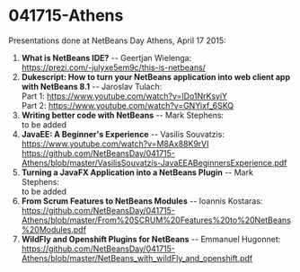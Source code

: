 # 041715-Athens

Presentations done at NetBeans Day Athens, April 17 2015:

<ol>

<li><b>What is NetBeans IDE?</b> -- Geertjan Wielenga:<br/>
<a href="https://prezi.com/-julyxe5em9c/this-is-netbeans/">https://prezi.com/-julyxe5em9c/this-is-netbeans/</a>
</li>
<li><b>Dukescript: How to turn your NetBeans application into web client app with NetBeans 8.1</b> -- Jaroslav Tulach:<br/>
Part 1: <a href="https://www.youtube.com/watch?v=IDo1NrKsyiY">https://www.youtube.com/watch?v=IDo1NrKsyiY</a><br/>
Part 2: <a href="https://www.youtube.com/watch?v=GNYixf_6SKQ">https://www.youtube.com/watch?v=GNYixf_6SKQ</a>
</li>
<li><b>Writing better code with NetBeans</b> -- Mark Stephens:<br/>
to be added
</li>
<li><b>JavaEE: A Beginner's Experience</b> -- Vasilis Souvatzis:<br/>
<a href="https://www.youtube.com/watch?v=M8Ax88K9rVI">https://www.youtube.com/watch?v=M8Ax88K9rVI</a><br/>
<a href="https://github.com/NetBeansDay/041715-Athens/blob/master/VasilisSouvatzis-JavaEEABeginnersExperience.pdf">https://github.com/NetBeansDay/041715-Athens/blob/master/VasilisSouvatzis-JavaEEABeginnersExperience.pdf</a>
</li>
<li><b>Turning a JavaFX Application into a NetBeans Plugin</b> -- Mark Stephens:<br/>
to be added
</li>
<li><b>From Scrum Features to NetBeans Modules</b> -- Ioannis Kostaras:<br/>
<a href="https://github.com/NetBeansDay/041715-Athens/blob/master/From%20SCRUM%20Features%20to%20NetBeans%20Modules.pdf">https://github.com/NetBeansDay/041715-Athens/blob/master/From%20SCRUM%20Features%20to%20NetBeans%20Modules.pdf</a>
</li>
<li><b>WildFly and Openshift Plugins for NetBeans</b> -- Emmanuel Hugonnet:<br/>
<a href="https://github.com/NetBeansDay/041715-Athens/blob/master/NetBeans_with_wildFly_and_openshift.pdf">https://github.com/NetBeansDay/041715-Athens/blob/master/NetBeans_with_wildFly_and_openshift.pdf</a>
</li>

</ol>
